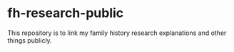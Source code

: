 # fh-research-public
This repository is to link my family history research explanations and other things publicly. 

